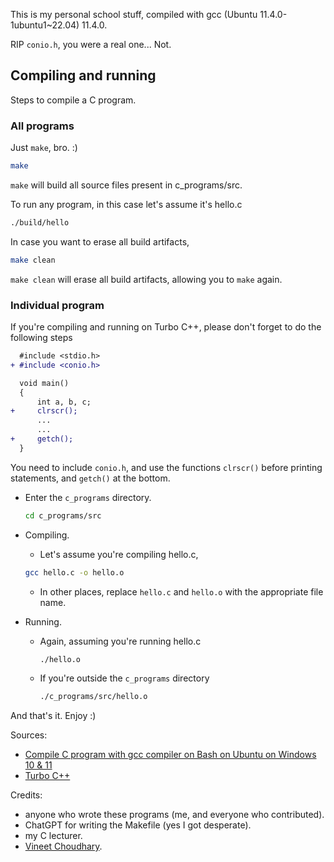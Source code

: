 This is my personal school stuff, compiled with gcc (Ubuntu 11.4.0-1ubuntu1~22.04) 11.4.0.

RIP `conio.h`, you were a real one... Not.

## Compiling and running
Steps to compile a C program.

### All programs
Just `make`, bro. :)

```bash
make
```

`make` will build all source files present in c_programs/src.

To run any program, in this case let's assume it's hello.c

```bash
./build/hello
```

In case you want to erase all build artifacts,

```bash
make clean
```

`make clean` will erase all build artifacts, allowing you to `make` again.

### Individual program
If you're compiling and running on Turbo C++, please don't forget to do the following steps

```diff
  #include <stdio.h>
+ #include <conio.h>

  void main()
  {
      int a, b, c;
+     clrscr();
      ...
      ...
+     getch();
  }
```

You need to include `conio.h`, and use the functions `clrscr()` before printing statements, and `getch()` at the bottom.


- Enter the `c_programs` directory.
  ```bash
  cd c_programs/src
  ```
- Compiling.

  - Let's assume you're compiling hello.c,
  ```bash
  gcc hello.c -o hello.o
  ```
  - In other places, replace `hello.c` and `hello.o` with the appropriate file name.

- Running.

   - Again, assuming you're running hello.c
     ```bash
     ./hello.o
     ```
   - If you're outside the `c_programs` directory
     ```bash
     ./c_programs/src/hello.o
     ```

And that's it. Enjoy :)

Sources:
- [Compile C program with gcc compiler on Bash on Ubuntu on Windows 10 & 11](https://developerinsider.co/compile-c-program-with-gcc-compiler-on-bash-on-ubuntu-on-windows-10/)
- [Turbo C++](https://developerinsider.co/download-turbo-c-for-windows-7-8-8-1-and-windows-10-32-64-bit-full-screen/)

Credits:
- anyone who wrote these programs (me, and everyone who contributed).
- ChatGPT for writing the Makefile (yes I got desperate).
- my C lecturer.
- [Vineet Choudhary](https://developerinsider.co/author/vineet/).
